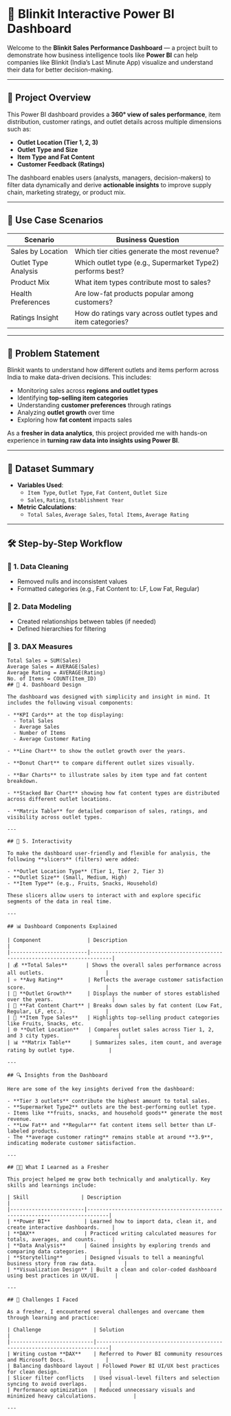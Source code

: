 # 🛒 Blinkit Interactive Power BI Dashboard

Welcome to the **Blinkit Sales Performance Dashboard** — a project built to demonstrate how business intelligence tools like **Power BI** can help companies like Blinkit (India’s Last Minute App) visualize and understand their data for better decision-making.

---

## 📘 Project Overview

This Power BI dashboard provides a **360° view of sales performance**, item distribution, customer ratings, and outlet details across multiple dimensions such as:

- **Outlet Location (Tier 1, 2, 3)**
- **Outlet Type and Size**
- **Item Type and Fat Content**
- **Customer Feedback (Ratings)**

The dashboard enables users (analysts, managers, decision-makers) to filter data dynamically and derive **actionable insights** to improve supply chain, marketing strategy, or product mix.

---

## 🎯 Use Case Scenarios

| Scenario | Business Question |
|----------|-------------------|
| Sales by Location | Which tier cities generate the most revenue? |
| Outlet Type Analysis | Which outlet type (e.g., Supermarket Type2) performs best? |
| Product Mix | What item types contribute most to sales? |
| Health Preferences | Are low-fat products popular among customers? |
| Ratings Insight | How do ratings vary across outlet types and item categories? |

---

## 📌 Problem Statement

Blinkit wants to understand how different outlets and items perform across India to make data-driven decisions. This includes:

- Monitoring sales across **regions and outlet types**
- Identifying **top-selling item categories**
- Understanding **customer preferences** through ratings
- Analyzing **outlet growth** over time
- Exploring how **fat content** impacts sales

As a **fresher in data analytics**, this project provided me with hands-on experience in **turning raw data into insights using Power BI**.

---

## 🧪 Dataset Summary

- **Variables Used**:
  - `Item Type`, `Outlet Type`, `Fat Content`, `Outlet Size`
  - `Sales`, `Rating`, `Establishment Year`
- **Metric Calculations**:
  - `Total Sales`, `Average Sales`, `Total Items`, `Average Rating`

---

## 🛠️ Step-by-Step Workflow

### 🔹 1. Data Cleaning
- Removed nulls and inconsistent values
- Formatted categories (e.g., Fat Content to: LF, Low Fat, Regular)

### 🔹 2. Data Modeling
- Created relationships between tables (if needed)
- Defined hierarchies for filtering

### 🔹 3. DAX Measures
```DAX
Total Sales = SUM(Sales)
Average Sales = AVERAGE(Sales)
Average Rating = AVERAGE(Rating)
No. of Items = COUNT(Item_ID)
## 🔹 4. Dashboard Design

The dashboard was designed with simplicity and insight in mind. It includes the following visual components:

- **KPI Cards** at the top displaying:
  - Total Sales
  - Average Sales
  - Number of Items
  - Average Customer Rating

- **Line Chart** to show the outlet growth over the years.

- **Donut Chart** to compare different outlet sizes visually.

- **Bar Charts** to illustrate sales by item type and fat content breakdown.

- **Stacked Bar Chart** showing how fat content types are distributed across different outlet locations.

- **Matrix Table** for detailed comparison of sales, ratings, and visibility across outlet types.

---

## 🔹 5. Interactivity

To make the dashboard user-friendly and flexible for analysis, the following **slicers** (filters) were added:

- **Outlet Location Type** (Tier 1, Tier 2, Tier 3)
- **Outlet Size** (Small, Medium, High)
- **Item Type** (e.g., Fruits, Snacks, Household)

These slicers allow users to interact with and explore specific segments of the data in real time.

---

## 📊 Dashboard Components Explained

| Component               | Description                                                                 |
|-------------------------|-----------------------------------------------------------------------------|
| 💰 **Total Sales**      | Shows the overall sales performance across all outlets.                    |
| ⭐ **Avg Rating**        | Reflects the average customer satisfaction score.                          |
| 🏬 **Outlet Growth**     | Displays the number of stores established over the years.                   |
| 🧁 **Fat Content Chart** | Breaks down sales by fat content (Low Fat, Regular, LF, etc.).             |
| 🧺 **Item Type Sales**   | Highlights top-selling product categories like Fruits, Snacks, etc.        |
| 🌐 **Outlet Location**   | Compares outlet sales across Tier 1, 2, and 3 city types.                   |
| 📊 **Matrix Table**      | Summarizes sales, item count, and average rating by outlet type.           |

---

## 🔍 Insights from the Dashboard

Here are some of the key insights derived from the dashboard:

- **Tier 3 outlets** contribute the highest amount to total sales.
- **Supermarket Type2** outlets are the best-performing outlet type.
- Items like **fruits, snacks, and household goods** generate the most revenue.
- **Low Fat** and **Regular** fat content items sell better than LF-labeled products.
- The **average customer rating** remains stable at around **3.9**, indicating moderate customer satisfaction.

---

## 🧑‍🎓 What I Learned as a Fresher

This project helped me grow both technically and analytically. Key skills and learnings include:

| Skill                 | Description                                                                 |
|------------------------|-----------------------------------------------------------------------------|
| **Power BI**           | Learned how to import data, clean it, and create interactive dashboards.    |
| **DAX**                | Practiced writing calculated measures for totals, averages, and counts.     |
| **Data Analysis**      | Gained insights by exploring trends and comparing data categories.          |
| **Storytelling**       | Designed visuals to tell a meaningful business story from raw data.         |
| **Visualization Design** | Built a clean and color-coded dashboard using best practices in UX/UI.     |

---

## 🧗 Challenges I Faced

As a fresher, I encountered several challenges and overcame them through learning and practice:

| Challenge                 | Solution                                                                 |
|---------------------------|--------------------------------------------------------------------------|
| Writing custom **DAX**    | Referred to Power BI community resources and Microsoft Docs.             |
| Balancing dashboard layout | Followed Power BI UI/UX best practices for clean design.                |
| Slicer filter conflicts   | Used visual-level filters and selection syncing to avoid overlaps.       |
| Performance optimization  | Reduced unnecessary visuals and minimized heavy calculations.            |

---
